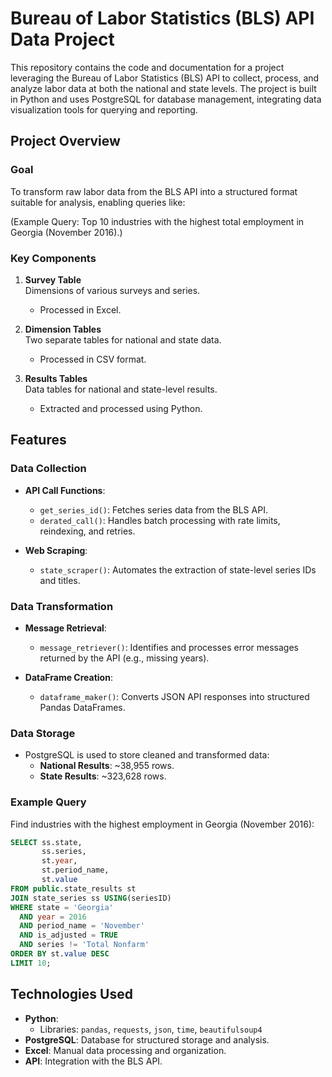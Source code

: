 # Bureau of Labor Statistics (BLS) API Data Project

This repository contains the code and documentation for a project leveraging the Bureau of Labor Statistics (BLS) API to collect, process, and analyze labor data at both the national and state levels. The project is built in Python and uses PostgreSQL for database management, integrating data visualization tools for querying and reporting.

## Project Overview
### Goal
To transform raw labor data from the BLS API into a structured format suitable for analysis, enabling queries like:

(Example Query: Top 10 industries with the highest total employment in Georgia (November 2016).)

### Key Components

1. **Survey Table**  
Dimensions of various surveys and series.
    * Processed in Excel.
  
2. **Dimension Tables**  
Two separate tables for national and state data.
    * Processed in CSV format.
  
3. **Results Tables**  
Data tables for national and state-level results.
    * Extracted and processed using Python.
  
## Features

### Data Collection
* **API Call Functions**:
  
    * `get_series_id()`: Fetches series data from the BLS API.
    * `derated_call()`: Handles batch processing with rate limits, reindexing, and retries.
    
* **Web Scraping**:
  
    * `state_scraper()`: Automates the extraction of state-level series IDs and titles.
    
### Data Transformation

* **Message Retrieval**:
  
    * `message_retriever()`: Identifies and processes error messages returned by the API (e.g., missing years).
* **DataFrame Creation**:
  
    * `dataframe_maker()`: Converts JSON API responses into structured Pandas DataFrames.
      
### Data Storage
* PostgreSQL is used to store cleaned and transformed data:
    * **National Results**: ~38,955 rows.
    * **State Results**: ~323,628 rows.
    
### Example Query
Find industries with the highest employment in Georgia (November 2016):

```sql
SELECT ss.state,
       ss.series,
       st.year,
       st.period_name,
       st.value
FROM public.state_results st
JOIN state_series ss USING(seriesID)
WHERE state = 'Georgia'
  AND year = 2016
  AND period_name = 'November'
  AND is_adjusted = TRUE
  AND series != 'Total Nonfarm'
ORDER BY st.value DESC
LIMIT 10;
``` 


## Technologies Used
* **Python**:
    * Libraries: `pandas`, `requests`, `json`, `time`, `beautifulsoup4`
* **PostgreSQL**: Database for structured storage and analysis.
* **Excel**: Manual data processing and organization.
* **API**: Integration with the BLS API.

